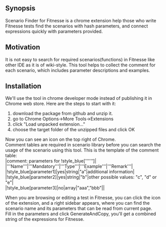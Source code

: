 ## Synopsis
Scenario Finder for Fitnesse is a chrome extension help those who write Fitnesse tests find the scenarios with hash parameters, and connect expressions quickly with parameters provided.

## Motivation
It is not easy to search for required scenarios(functions) in Fitnesse like other IDE as it is of wiki-style. This tool helps to collect the comment for each scenario, which includes parameter descriptions and examples.

## Installation
We'll use the tool in chrome developer mode instead of publishing it in Chrome web store. Here are the steps to start with it:  
1. download the package from github and unzip it.  
2. go to Chrome Options->More Tools->Extensions  
3. click "Load unpacked extension..."  
4. choose the target folder of the unzipped files and click OK  

Now you can see an icon on the top right of Chrome.   
Comment tables are required in scenario library before you can search the usage of the scenario using this tool. This is the template of the comment table:  
|comment: parameters for !style_blue['''<Scenario Name>''']|  
|'''Name'''|'''Mandatory'''|'''Type'''|'''Example'''|'''Remark'''|  
|!style_blue[parameter1]|yes|string|"a"|additional information|  
|!style_blue[parameter2]|yes|string|"b"|other possible values: "c", "d" or "e"|  
|!style_blue[parameter3]|no|array|"aaa","bbb"||  

When you are browsing or editing a test in Fitnesse, you can click the icon of the extension, and a right sidebar appears, where you can find the scenario name and its parameters that can be read from current page.  
Fill in the parameters and click GenerateAndCopy, you'll get a combined string of the expressions for Fitnesse.


